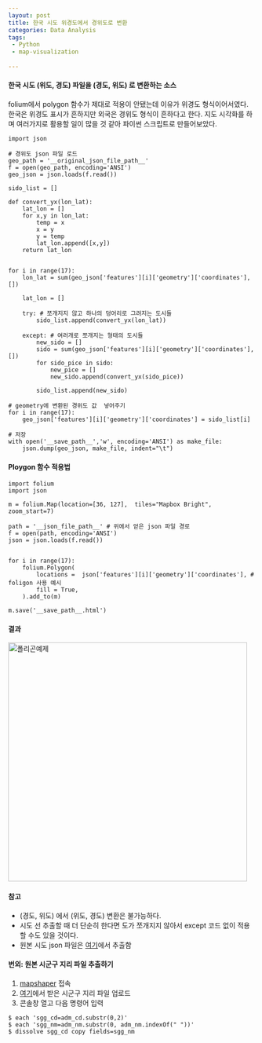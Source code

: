 ```yaml
---
layout: post
title: 한국 시도 위경도에서 경위도로 변환
categories: Data Analysis
tags:
 - Python
 - map-visualization
 
---
```


#### 한국 시도 (위도, 경도) 파일을 (경도, 위도) 로 변환하는 소스

folium에서 polygon 함수가 제대로 적용이 안됐는데 이유가 위경도 형식이어서였다. 
한국은 위경도 표시가 흔하지만 외국은 경위도 형식이 흔하다고 한다. 
지도 시각화를 하며 여러가지로 활용할 일이 많을 것 같아 파이썬 스크립트로 만들어보았다. 

```
import json

# 경위도 json 파일 로드 
geo_path = '__original_json_file_path__'
f = open(geo_path, encoding='ANSI')
geo_json = json.loads(f.read())

sido_list = []

def convert_yx(lon_lat):
    lat_lon = []
    for x,y in lon_lat:
        temp = x
        x = y
        y = temp
        lat_lon.append([x,y])
    return lat_lon
    

for i in range(17):
    lon_lat = sum(geo_json['features'][i]['geometry']['coordinates'], [])

    lat_lon = []
    
    try: # 쪼개지지 않고 하나의 덩어리로 그려지는 도시들 
        sido_list.append(convert_yx(lon_lat))

    except: # 여러개로 쪼개지는 형태의 도시들
        new_sido = []
        sido = sum(geo_json['features'][i]['geometry']['coordinates'], []) 
        for sido_pice in sido: 
            new_pice = []
            new_sido.append(convert_yx(sido_pice)) 
            
        sido_list.append(new_sido)

# geometry에 변환된 경위도 값  넣어주기 
for i in range(17):
    geo_json['features'][i]['geometry']['coordinates'] = sido_list[i]

# 저장 
with open('__save_path__','w', encoding='ANSI') as make_file:
    json.dump(geo_json, make_file, indent="\t")
```

#### Ploygon 함수 적용법 
```
import folium
import json

m = folium.Map(location=[36, 127],  tiles="Mapbox Bright", zoom_start=7)

path = '__json_file_path__' # 위에서 얻은 json 파일 경로
f = open(path, encoding='ANSI') 
json = json.loads(f.read())


for i in range(17):
    folium.Polygon(
        locations =  json['features'][i]['geometry']['coordinates'], # foligon 사용 예시 
        fill = True,
    ).add_to(m)

m.save('__save_path__.html')
```

#### 결과
<img width="487" alt="폴리곤예제" src="https://user-images.githubusercontent.com/63631604/81572366-17d3ca00-93de-11ea-84a0-985a68117446.PNG">

#### 참고 

* (경도, 위도) 에서 (위도, 경도) 변환은 불가능하다. 
* 시도 선 추출할 때 더 단순히 한다면 도가 쪼개지지 않아서 except 코드 없이 적용할 수도 있을 것이다. 
* 원본 시도 json 파일은 [여기](https://github.com/vuski/admdongkor)에서 추출함

#### 번외: 원본 시군구 지리 파일 추출하기

1. [mapshaper](https://mapshaper.org/) 접속 
2. [여기](https://github.com/vuski/admdongkor)에서 받은 시군구 지리 파일 업로드   
3. 콘솔창 열고 다음 명령어 입력
```
$ each 'sgg_cd=adm_cd.substr(0,2)'
$ each 'sgg_nm=adm_nm.substr(0, adm_nm.indexOf(" "))'
$ dissolve sgg_cd copy fields=sgg_nm 
```




